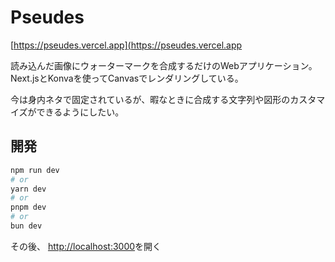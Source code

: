 # Pseudes

[https://pseudes.vercel.app](<https://pseudes.vercel.app>

読み込んだ画像にウォーターマークを合成するだけのWebアプリケーション。Next.jsとKonvaを使ってCanvasでレンダリングしている。

今は身内ネタで固定されているが、暇なときに合成する文字列や図形のカスタマイズができるようにしたい。

## 開発

```bash
npm run dev
# or
yarn dev
# or
pnpm dev
# or
bun dev
```

その後、 [http://localhost:3000](http://localhost:3000)を開く
